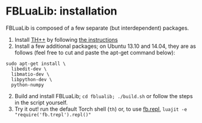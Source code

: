 # FBLuaLib: installation

FBLuaLib is composed of a few separate (but interdependent) packages.

1. Install [TH++](https://github.com/facebook/thpp) by following
[the instructions](https://github.com/facebook/thpp/INSTALL.md)
2. Install a few additional packages; on Ubuntu 13.10 and 14.04, they are as
follows (feel free to cut and paste the apt-get command below):
```
sudo apt-get install \
  libedit-dev \
  libmatio-dev \
  libpython-dev \
  python-numpy
```
2. Build and install FBLuaLib; `cd fblualib; ./build.sh` or follow the steps
in the script yourself.
4. Try it out! run the default Torch shell (`th`) or, to use
[fb.repl](fblualib/trepl/README.md), `luajit -e "require('fb.trepl').repl()"`
